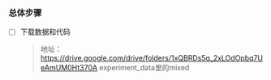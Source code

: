### 总体步骤
- [ ] 下载数据和代码
  > 地址：https://drive.google.com/drive/folders/1xQBRDs5q_2xLOdOpbq7UeAmUM0Ht370A
  > experiment_data里的mixed
